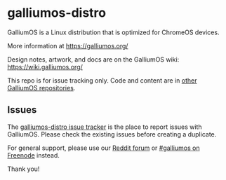 # galliumos-distro
GalliumOS is a Linux distribution that is optimized for ChromeOS devices.

More information at https://galliumos.org/

Design notes, artwork, and docs are on the GalliumOS wiki: https://wiki.galliumos.org/

This repo is for issue tracking only. Code and content are in [other GalliumOS repositories](https://github.com/GalliumOS).


## Issues

The [galliumos-distro issue tracker](https://github.com/GalliumOS/galliumos-distro/issues) is the place to report issues with GalliumOS. Please check the existing issues before creating a duplicate.

For general support, please use our [Reddit forum](https://reddit.com/r/galliumos) or [#galliumos on Freenode](https://kiwiirc.com/client/irc.freenode.net#galliumos) instead.

Thank you!


